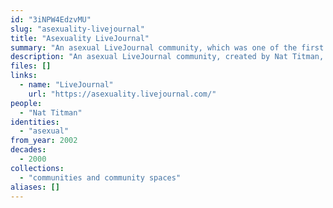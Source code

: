 ```yaml
---
id: "3iNPW4EdzvMU"
slug: "asexuality-livejournal"
title: "Asexuality LiveJournal"
summary: "An asexual LiveJournal community, which was one of the first sex-positive asexual discussion forums"
description: "An asexual LiveJournal community, created by Nat Titman, which was one of the first sex-positive asexual discussion forums"
files: []
links:
  - name: "LiveJournal"
    url: "https://asexuality.livejournal.com/"
people:
  - "Nat Titman"
identities:
  - "asexual"
from_year: 2002
decades:
  - 2000
collections:
  - "communities and community spaces"
aliases: []
---
```

